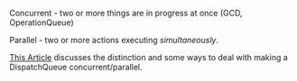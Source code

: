 Concurrent - two or more things are in progress at once (GCD, OperationQueue)

Parallel - two or more actions executing *simultaneously*.

[This Article](https://learningswift.brightdigit.com/asynchronous-multi-threaded-parallel-world-of-swift/) discusses the distinction and some ways to deal with making a DispatchQueue concurrent/parallel.

